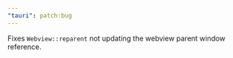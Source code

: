 ```yaml
---
"tauri": patch:bug
---
```


Fixes `Webview::reparent` not updating the webview parent window reference.
